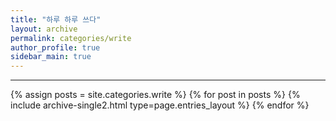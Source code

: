 ```yaml
---
title: "하루 하루 쓰다"
layout: archive
permalink: categories/write
author_profile: true
sidebar_main: true
---
```


<!-- 공백이 포함되어 있는 카테고리 이름의 경우 site.categories['a b c'] 이런식으로! -->

***

{% assign posts = site.categories.write %}
{% for post in posts %} {% include archive-single2.html type=page.entries_layout %} {% endfor %}
